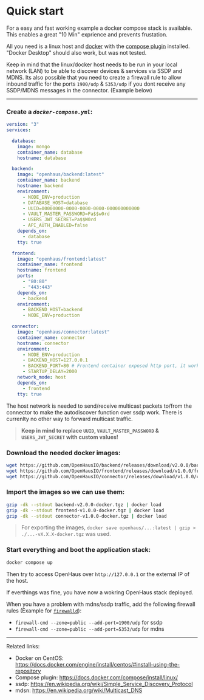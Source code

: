 # Quick start

For a easy and fast working example a docker compose stack is available.<br />
This enables a great "10 Min" exprience and prevents frustation.

All you need is a linux host and [docker](https://docs.docker.com/engine/install/#server) with the [compose plugin](https://docs.docker.com/compose/install/linux/) installed. <br />
"Docker Desktop" should also work, but was not tested.

Keep in mind that the linux/docker host needs to be run in your local network (LAN) to be able to discover devices & services via SSDP and MDNS. Its also possible that you need to create a firewall rule to allow inbound traffic for the ports `1900/udp` & `5353/udp` if you dont receive any SSDP/MDNS messages in the connector. (Example below)

---

### Create a _`docker-compose.yml`_:
```yaml
version: "3"
services:

  database:
    image: mongo
    container_name: database
    hostname: database

  backend:
    image: "openhaus/backend:latest"
    container_name: backend
    hostname: backend
    environment:
      - NODE_ENV=production
      - DATABASE_HOST=database
      - UUID=00000000-0000-0000-0000-000000000000
      - VAULT_MASTER_PASSWORD=Pa$$w0rd
      - USERS_JWT_SECRET=Pa$$W0rd
      - API_AUTH_ENABLED=false
    depends_on:
      - database
    tty: true

  frontend:
    image: "openhaus/frontend:latest"
    container_name: frontend
    hostname: frontend
    ports:
      - "80:80"
      - "443:443"
    depends_on:
      - backend
    environment:
      - BACKEND_HOST=backend
      - NODE_ENV=production

  connector:
    image: "openhaus/connector:latest"
    container_name: connector
    hostname: connector
    environment:
      - NODE_ENV=production
      - BACKEND_HOST=127.0.0.1
      - BACKEND_PORT=80 # Frontend container exposed http port, it works as reverse proxy
      - STARTUP_DELAY=2000
    network_mode: host
    depends_on:
      - frontend
    tty: true

```

The host network is needed to send/receive multicast packets to/from the connector to make the autodiscover function over ssdp work.
There is currenlty no other way to forward multicast traffic.

> **Keep in mind to replace `UUID`, `VAULT_MASTER_PASSWORD` & `USERS_JWT_SECRET` with custom values!**

### Download the needed docker images:
```sh
wget https://github.com/OpenHausIO/backend/releases/download/v2.0.0/backend-v2.0.0-docker.tgz
wget https://github.com/OpenHausIO/frontend/releases/download/v1.0.0/frontend-v1.0.0-docker.tgz
wget https://github.com/OpenHausIO/connector/releases/download/v1.0.0/connector-v1.0.0-docker.tgz
```

### Import the images so we can use them:
```sh
gzip -dk --stdout backend-v2.0.0-docker.tgz | docker load
gzip -dk --stdout frontend-v1.0.0-docker.tgz | docker load
gzip -dk --stdout connector-v1.0.0-docker.tgz | docker load
```

> For exporting the images, `docker save openhaus/...:latest | gzip > ./...-vX.X.X-docker.tgz` was used.

### Start everything and boot the application stack:
```sh
docker compose up
```

Then try to access OpenHaus over `http://127.0.0.1`  or the external IP of the host.<br />

If everthings was fine, you have now a wokring OpenHaus stack deployed.

When you have a problem with mdns/ssdp traffic, add the following firewall rules (Example for [`firewalld`](https://firewalld.org/)):
- `firewall-cmd --zone=public --add-port=1900/udp` for ssdp
- `firewall-cmd --zone=public --add-port=5353/udp` for mdns

---

Related links: 
- Docker on CentOS: https://docs.docker.com/engine/install/centos/#install-using-the-repository
- Compose plugin: https://docs.docker.com/compose/install/linux/
- ssdp: https://en.wikipedia.org/wiki/Simple_Service_Discovery_Protocol
- mdsn: https://en.wikipedia.org/wiki/Multicast_DNS